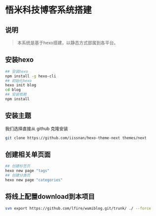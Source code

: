# 悟米科技博客系统搭建

## 说明
> 本系统是基于hexo搭建，以静态方式部属到各平台。

## 安装hexo
```bash
## 安装hexo
npm install -g hexo-cli
## 初始化hexo
hexo init blog
cd blog
## 安装依赖
npm install
```

## 安装主题
我们选择直接从 github 克隆安装
```bash
git clone https://github.com/iissnan/hexo-theme-next themes/next
```

## 创建相关单页面
```bash
## 创建标签页
hexo new page "tags"
## 创建分类页
hexo new page "categories"
```

## 将线上配置download到本项目
```bash
svn export https://github.com/lfire/wumiblog.git/trunk/ ./ --force
```